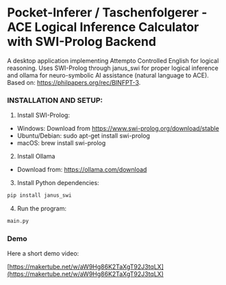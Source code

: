 # Pocket-Inferer / Taschenfolgerer - ACE Logical Inference Calculator with SWI-Prolog Backend

A desktop application implementing Attempto Controlled English for logical reasoning. Uses SWI-Prolog through janus_swi for proper logical inference and ollama for neuro-symbolic AI assistance (natural language to ACE). Based on: https://philpapers.org/rec/BINFPT-3.

### INSTALLATION AND SETUP:

1. Install SWI-Prolog:

- Windows: Download from https://www.swi-prolog.org/download/stable
- Ubuntu/Debian: sudo apt-get install swi-prolog
- macOS: brew install swi-prolog

2. Install Ollama

- Download from: https://ollama.com/download

3. Install Python dependencies:

```bash
pip install janus_swi
```

4. Run the program:

```bash
main.py
```

### Demo

Here a short demo video:

[https://makertube.net/w/aW9Hg86K2TaXgT92J3tqLX](https://makertube.net/w/aW9Hg86K2TaXgT92J3tqLX)
